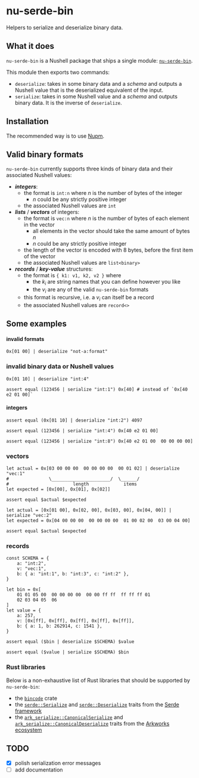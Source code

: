 # nu-serde-bin
Helpers to serialize and deserialize binary data.

## What it does

`nu-serde-bin` is a Nushell package that ships a single module: [`nu-serde-bin`](nu-serde-bin/mod.nu).

This module then exports two commands:
- `deserialize`: takes in some binary data and a _schema_ and outputs a Nushell value that is the
  deserialized equivalent of the input.
- `serialize`: takes in some Nushell value and a _schema_ and outputs binary data. It is the inverse
  of `deserialize`.

## Installation
The recommended way is to use [Nupm](https://github.com/nushell/nupm).

## Valid binary formats

`nu-serde-bin` currently supports three kinds of binary data and their associated Nushell values:
- ***integers***:
  - the format is `int:n` where $n$ is the number of bytes of the integer
    - $n$ could be any strictly positive integer
  - the associated Nushell values are `int`
- ***lists*** / ***vectors*** of integers:
  - the format is `vec:n` where $n$ is the number of bytes of each element in the vector
    - all elements in the vector should take the same amount of bytes $n$
    - $n$ could be any strictly positive integer
  - the length of the vector is encoded with $8$ bytes, before the first item of the vector
  - the associated Nushell values are `list<binary>`
- ***records*** / ***key-value*** structures:
  - the format is `{ k1: v1, k2, v2 }` where
    - the $k_i$ are string names that you can define however you like
    - the $v_i$ are any of the valid `nu-serde-bin` formats
  - this format is recursive, i.e. a $v_i$ can itself be a record
  - the associated Nushell values are `record<>`

## Some examples
#### invalid formats
```nushell
0x[01 00] | deserialize "not-a:format"
```

### invalid binary data or Nushell values
```nushell
0x[01 10] | deserialize "int:4"
```

```nushell
assert equal (123456 | serialize "int:1") 0x[40] # instead of `0x[40 e2 01 00]`
```

#### integers
```nushell
assert equal (0x[01 10] | deserialize "int:2") 4097
```

```nushell
assert equal (123456 | serialize "int:4") 0x[40 e2 01 00]
```

```nushell
assert equal (123456 | serialize "int:8") 0x[40 e2 01 00  00 00 00 00]
```

### vectors
```nushell
let actual = 0x[03 00 00 00  00 00 00 00  00 01 02] | deserialize "vec:1"
#               \______________________/  \______/
#                        length             items
let expected = [0x[00], 0x[01], 0x[02]]

assert equal $actual $expected
```

```nushell
let actual = [0x[01 00], 0x[02, 00], 0x[03, 00], 0x[04, 00]] | serialize "vec:2"
let expected = 0x[04 00 00 00  00 00 00 00  01 00 02 00  03 00 04 00]

assert equal $actual $expected
```

### records
```nushell
const SCHEMA = {
    a: "int:2",
    v: "vec:1",
    b: { a: "int:1", b: "int:3", c: "int:2" },
}

let bin = 0x[
    01 01 05 00  00 00 00 00  00 00 ff ff  ff ff ff 01
    02 03 04 05  06
]
let value = {
    a: 257,
    v: [0x[ff], 0x[ff], 0x[ff], 0x[ff], 0x[ff]],
    b: { a: 1, b: 262914, c: 1541 },
}
```

```nushell
assert equal ($bin | deserialize $SCHEMA) $value
```

```nushell
assert equal ($value | serialize $SCHEMA) $bin
```

### Rust libraries
Below is a non-exhaustive list of Rust libraries that should be supported by `nu-serde-bin`:
- the [`bincode`] crate
- the [`serde::Serialize`] and [`serde::Deserialize`] traits from the [Serde framework][Serde]
- the [`ark_serialize::CanonicalSerialize`] and [`ark_serialize::CanonicalDeserialize`] traits from the [Arkworks ecosystem][Arkworks]


## TODO
- [x] polish serialization error messages
- [ ] add documentation

[`bincode`]: https://docs.rs/bincode/latest/bincode/
[`serde::Serialize`]: https://docs.rs/serde/1.0.204/serde/trait.Serialize.html
[`serde::Deserialize`]: https://docs.rs/serde/1.0.204/serde/trait.Deserialize.html
[Serde]: https://serde.rs/
[`ark_serialize::CanonicalSerialize`]: https://docs.rs/ark-serialize/latest/ark_serialize/trait.CanonicalSerialize.html
[`ark_serialize::CanonicalDeserialize`]: https://docs.rs/ark-serialize/latest/ark_serialize/trait.CanonicalDeserialize.html
[Arkworks]: https://github.com/arkworks-rs
